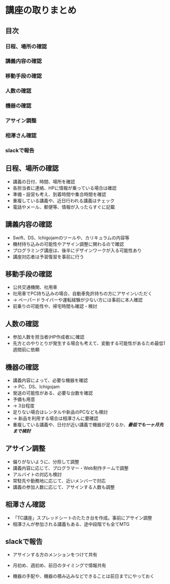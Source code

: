 # 講座の取りまとめ　

## 目次
### 日程、場所の確認
### 講義内容の確認
### 移動手段の確認
### 人数の確認
### 機器の確認
### アサイン調整
### 相澤さん確認
### slackで報告

## 日程、場所の確認
* 講義の日付、時間、場所を確認
* 各担当者に連絡、HPに情報が乗っている場合は確認
* 準備・設営も考え、到着時間や集合時間を確認
* 重複している講義や、近日行われる講義はチェック
* 電話やメール、郵便等、情報が入ったらすぐに記載

## 講義内容の確認
* Swift、DS、Ichigojamのツールや、カリキュラムの内容等
* 機材持ち込みの可能性やアサイン調整に関わるので確認
* プログラミング講座は、後半にデザインワークが入る可能性あり
* 講座対応者は予習復習を事前に行う

## 移動手段の確認
* 公共交通機関、社用車
* 社用車でPC持ち込みの場合、自動車免許持ちの方にアサインいただく
* → ペーパードライバーや運転経験が少ない方には事前に本人確認
* 前乗りの可能性や、帰宅時間も確認・検討

## 人数の確認
* 参加人数を担当者(HP作成者)に確認
* 先方とのやりとりが発生する場合も考えて、変動する可能性があるため最低1週間前に依頼

## 機器の確認
* 講義内容によって、必要な機器を確認
* → PC、DS、Ichigojam
* 発送の可能性がある、必要な台数を確認
* 予備も用意
* → 3台程度
* 足りない場合はレンタルや新品のPCなども検討
* → 新品を利用する場合は相澤さんに要確認
* 重複している講義や、日付が近い講義で機器が足りるか、___最低でも一ヶ月先まで検討___

## アサイン調整
* 偏りがないように、分担して調整
* 講義内容に応じて、プログラマー・Web制作チームで調整
* アルバイトの対応も検討
* 常駐先や勤務地に応じて、近いメンバーで対応
* 講義の参加人数に応じて、アサインする人数も調整

## 相澤さん確認
* 「TC講座」スプレッドシートのたたき台を作成。事前にアサイン調整
* 相澤さんが参加される講義もある、途中段階でも全てMTG

## slackで報告
* アサインする方のメンションをつけて共有

* 月初め、週初め、前日のタイミングで情報共有
* 機器の手配や、機器の積み込みなどできることは前日までにやっておく

